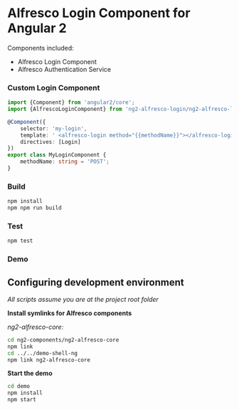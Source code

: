 # Alfresco Login Component for Angular 2

Components included:

* Alfresco Login Component
* Alfresco Authentication Service

### Custom Login Component

```ts
import {Component} from 'angular2/core';
import {AlfrescoLoginComponent} from 'ng2-alfresco-login/ng2-alfresco-login';

@Component({
    selector: 'my-login',
    template: ' <alfresco-login method="{{methodName}}"></alfresco-login>',
    directives: [Login]
})
export class MyLoginComponent {
    methodName: string = 'POST';
}
```

### Build
```sh
npm install
npm npm run build
```

### Test
```sh
npm test
```

### Demo

## Configuring development environment

*All scripts assume you are at the project root folder*

**Install symlinks for Alfresco components**

*ng2-alfresco-core:*

```sh
cd ng2-components/ng2-alfresco-core
npm link
cd ../../demo-shell-ng
npm link ng2-alfresco-core
```

**Start the demo**

```sh
cd demo
npm install
npm start
```